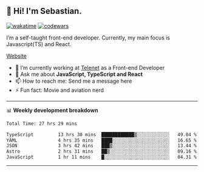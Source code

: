 ## 👋 Hi! I'm Sebastian.

[![wakatime](https://wakatime.com/badge/user/df0036c6-328a-4a39-be9b-e49417ed22a1.svg)](https://wakatime.com/@df0036c6-328a-4a39-be9b-e49417ed22a1)
[![codewars](https://www.codewars.com/users/sebavuye/badges/small)](https://www.codewars.com/users/sebavuye)

I’m a self-taught front-end developer. Currently, my main focus is Javascript(TS) and React.

[Website](https://sebastianvuye.be)

- 🔭 I’m currently working at [Telenet](https://telenet.be/) as a Front-end Developer
- 💬 Ask me about **JavaScript, TypeScript and React**
- 📫 How to reach me: Send me a message here
- ⚡ Fun fact: Movie and aviation nerd

-------

📊 **Weekly development breakdown**

<!--START_SECTION:waka-->

```txt
Total Time: 27 hrs 29 mins

TypeScript         13 hrs 30 mins  ████████████▒░░░░░░░░░░░░   49.04 %
YAML               4 hrs 35 mins   ████░░░░░░░░░░░░░░░░░░░░░   16.65 %
JSON               3 hrs 42 mins   ███▒░░░░░░░░░░░░░░░░░░░░░   13.44 %
Astro              2 hrs 31 mins   ██▒░░░░░░░░░░░░░░░░░░░░░░   09.16 %
JavaScript         1 hr 11 mins    █░░░░░░░░░░░░░░░░░░░░░░░░   04.31 %
```

<!--END_SECTION:waka-->
-------
